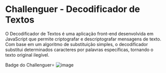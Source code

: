 # Challenguer - Decodificador de Textos
O Decodificador de Textos é uma aplicação front-end desenvolvida em JavaScript que permite criptografar e descriptografar mensagens de texto. Com base em um algoritmo de substituição simples, o decodificador substitui determinados caracteres por palavras específicas, tornando o texto original ilegível.

Badge do Challenguer⭐
![image](https://github.com/GuilhermeSerafim/decodificador-de-textos/assets/129989701/6a15cde6-3032-46a3-9a92-269c523fd00e)

